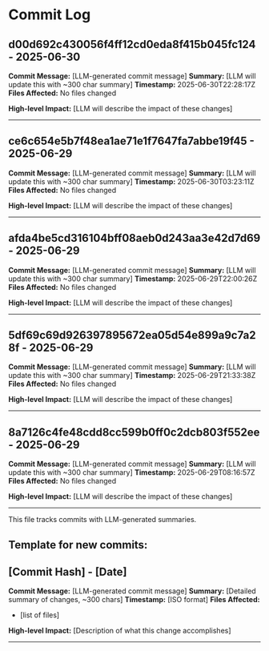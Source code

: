 # Commit Log


## d00d692c430056f4ff12cd0eda8f415b045fc124 - 2025-06-30
**Commit Message:** [LLM-generated commit message]
**Summary:** [LLM will update this with ~300 char summary]
**Timestamp:** 2025-06-30T22:28:17Z
**Files Affected:** 
No files changed

**High-level Impact:**
[LLM will describe the impact of these changes]

---

## ce6c654e5b7f48ea1ae71e1f7647fa7abbe19f45 - 2025-06-29
**Commit Message:** [LLM-generated commit message]
**Summary:** [LLM will update this with ~300 char summary]
**Timestamp:** 2025-06-30T03:23:11Z
**Files Affected:** 
No files changed

**High-level Impact:**
[LLM will describe the impact of these changes]

---

## afda4be5cd316104bff08aeb0d243aa3e42d7d69 - 2025-06-29
**Commit Message:** [LLM-generated commit message]
**Summary:** [LLM will update this with ~300 char summary]
**Timestamp:** 2025-06-29T22:00:26Z
**Files Affected:** 
No files changed

**High-level Impact:**
[LLM will describe the impact of these changes]

---

## 5df69c69d926397895672ea05d54e899a9c7a28f - 2025-06-29
**Commit Message:** [LLM-generated commit message]
**Summary:** [LLM will update this with ~300 char summary]
**Timestamp:** 2025-06-29T21:33:38Z
**Files Affected:** 
No files changed

**High-level Impact:**
[LLM will describe the impact of these changes]

---

## 8a7126c4fe48cdd8cc599b0ff0c2dcb803f552ee - 2025-06-29
**Commit Message:** [LLM-generated commit message]
**Summary:** [LLM will update this with ~300 char summary]
**Timestamp:** 2025-06-29T08:16:57Z
**Files Affected:** 
No files changed

**High-level Impact:**
[LLM will describe the impact of these changes]

---
This file tracks commits with LLM-generated summaries.

## Template for new commits:
## [Commit Hash] - [Date]
**Commit Message:** [LLM-generated commit message]
**Summary:** [Detailed summary of changes, ~300 chars]
**Timestamp:** [ISO format]
**Files Affected:** 
- [list of files]

**High-level Impact:**
[Description of what this change accomplishes]

---
